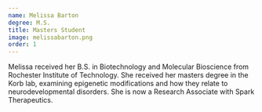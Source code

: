 ```yaml
---
name: Melissa Barton
degree: M.S.
title: Masters Student
image: melissabarton.png
order: 1
---
```

Melissa received her B.S. in Biotechnology and Molecular Bioscience from Rochester Institute of Technology. She received her masters degree in the Korb lab, examining epigenetic modifications and how they relate to neurodevelopmental disorders. She is now a Research Associate with Spark Therapeutics.